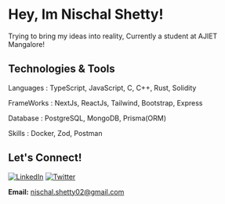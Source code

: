 # Hey, Im Nischal Shetty!
Trying to bring my ideas into reality, Currently a student at AJIET Mangalore!

##  Technologies & Tools
Languages :
TypeScript, JavaScript, C, C++, Rust, Solidity

FrameWorks :
NextJs, ReactJs, Tailwind, Bootstrap, Express

Database :
PostgreSQL, MongoDB, Prisma(ORM)

Skills :
Docker, Zod, Postman


## Let's Connect!

[![LinkedIn](https://img.shields.io/badge/-LinkedIn-white?style=flat&logo=linkedin&logoColor=blue)](https://www.linkedin.com/in/nischal-shetty-2ba446272/)
[![Twitter](https://img.shields.io/badge/-Twitter-1DA1F2?style=flat&logo=twitter&logoColor=white)](https://twitter.com/NischalShetty02)


**Email:** [nischal.shetty02@gmail.com](mailto:nischal.shetty02@gmail.com)
